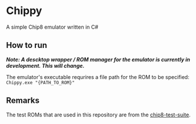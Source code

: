 # Chippy
A simple Chip8 emulator written in C#

## How to run
***Note: A descktop wrapper / ROM manager for the emulator is currently in development. This will change.***

The emulator's executable requrires a file path for the ROM to be specified: ``` Chippy.exe "{PATH_TO_ROM}" ```

## Remarks
The test ROMs that are used in this repository are from the [chip8-test-suite](https://github.com/Timendus/chip8-test-suite).

